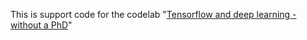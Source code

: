 

This is support code for the codelab "[Tensorflow and deep learning - without a PhD](https://codelabs.developers.google.com/codelabs/cloud-tensorflow-mnist)"
